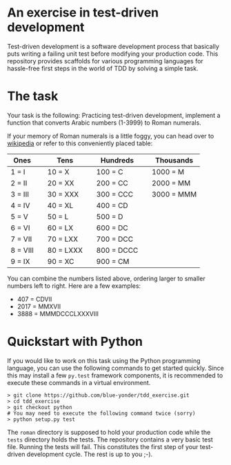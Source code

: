 # An exercise in test-driven development

Test-driven development is a software development process that
basically puts writing a failing unit test before modifying your
production code. This repository provides scaffolds for various
programming languages for hassle-free first steps in the world
of TDD by solving a simple task.

# The task

Your task is the following: Practicing test-driven development,
implement a function that converts Arabic numbers (1-3999) to
Roman numerals.

If your memory of Roman numerals is a little foggy, you can head over
to [wikipedia](https://en.wikipedia.org/wiki/Roman_numerals)
or refer to this conveniently placed table:

| Ones     |   | Tens      |   | Hundreds   |   | Thousands  |
|----------|---|-----------|---|------------|---|------------|
| 1 = I    |   | 10 = X    |   | 100 = C    |   | 1000 = M   |
| 2 = II   |   | 20 = XX   |   | 200 = CC   |   | 2000 = MM  |
| 3 = III  |   | 30 = XXX  |   | 300 = CCC  |   | 3000 = MMM |
| 4 = IV   |   | 40 = XL   |   | 400 = CD   |   |            |
| 5 = V    |   | 50 = L    |   | 500 = D    |   |            |
| 6 = VI   |   | 60 = LX   |   | 600 = DC   |   |            |
| 7 = VII  |   | 70 = LXX  |   | 700 = DCC  |   |            |
| 8 = VIII |   | 80 = LXXX |   | 800 = DCCC |   |            |
| 9 = IX   |   | 90 = XC   |   | 900 = CM   |   |            |

You can combine the numbers listed above, ordering larger to smaller
numbers left to right. Here are a few examples:

*   407 = CDVII
*   2017 = MMXVII
*   3888 = MMMDCCCLXXXVIII


# Quickstart with Python
  
If you would like to work on this task using the Python programming
language, you can use the following commands to get started quickly.
Since this may install a few `py.test` framework components, it is
recommended to execute these commands in a virtual environment.

```
> git clone https://github.com/blue-yonder/tdd_exercise.git
> cd tdd_exercise
> git checkout python
# You may need to execute the following command twice (sorry)
> python setup.py test
```
 
The `roman` directory is supposed to hold your production code while the
`tests` directory holds the tests. The repository contains a very basic
test file. Running the tests will fail. This constitutes the first step
of your test-driven development cycle. The rest is up to you ;-).